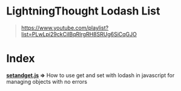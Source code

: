 # **LightningThought Lodash List**
>https://www.youtube.com/playlist?list=PLwLpi29ckCiIBqRIrgRH8SRUg6SiCqGJO
# 
# **Index**

**[setandget.js](setandget.js) =>**
How to use get and set with lodash in javascript for managing objects with no errors
